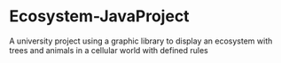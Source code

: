 # Ecosystem-JavaProject
A university project using a graphic library to display an ecosystem with trees and animals in a cellular world with defined rules
